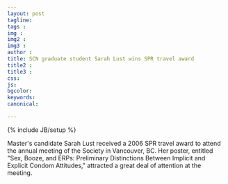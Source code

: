 ```yaml
---
layout: post
tagline: 
tags : 
img : 
img2 :
img3 : 
author : 
title: SCN graduate student Sarah Lust wins SPR travel award
title2 : 
title3 : 
css: 
js: 
bgcolor: 
keywords: 
canonical:

---
```

{% include JB/setup %}

Master's candidate Sarah Lust received a 2006 SPR travel award to attend the annual meeting of the Society in Vancouver, BC. Her poster, entitled "Sex, Booze, and ERPs: Preliminary Distinctions Between Implicit and Explicit Condom Attitudes," attracted a great deal of attention at the meeting.
